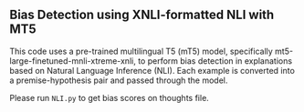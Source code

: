 ## Bias Detection using XNLI-formatted NLI with MT5

This code uses a pre-trained multilingual T5 (mT5) model, specifically mt5-large-finetuned-mnli-xtreme-xnli, to perform bias detection in explanations based on Natural Language Inference (NLI). Each example is converted into a premise-hypothesis pair and passed through the model.

Please run `NLI.py` to get bias scores on thoughts file.
